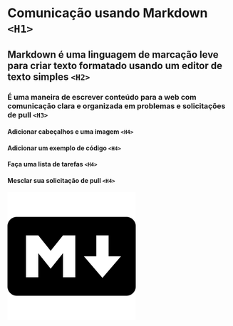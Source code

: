 # Comunicação usando Markdown `<H1>` 
## Markdown é uma linguagem de marcação leve para criar texto formatado usando um editor de texto simples `<H2>` 
### É uma maneira de escrever conteúdo para a web com comunicação clara e organizada em problemas e solicitações de pull `<H3>` 
#### Adicionar cabeçalhos e uma imagem `<H4>` 
#### Adicionar um exemplo de código `<H4>` 
#### Faça uma lista de tarefas `<H4>` 
#### Mesclar sua solicitação de pull `<H4>` 

![Imagem of Pixels](https://raw.githubusercontent.com/github/explore/80688e429a7d4ef2fca1e82350fe8e3517d3494d/topics/markdown/markdown.png) 


